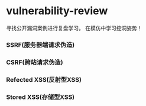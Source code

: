 # vulnerability-review
寻找公开漏洞案例进行复盘学习。
在模仿中学习挖洞姿势！

### SSRF(服务器端请求伪造)

### CSRF(跨站请求伪造)

### Refected XSS(反射型XSS)

### Stored XSS(存储型XSS)

